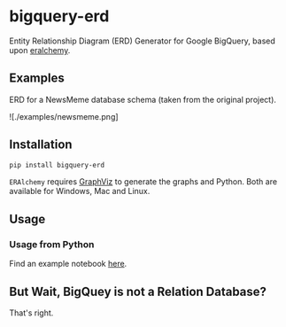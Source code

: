 # bigquery-erd

Entity Relationship Diagram (ERD) Generator for Google BigQuery, based upon [eralchemy](https://github.com/Alexis-benoist/eralchemy).

## Examples

ERD for a NewsMeme database schema (taken from the original project).

![./examples/newsmeme.png]

## Installation

```sh
pip install bigquery-erd
```

`ERAlchemy` requires [GraphViz](http://www.graphviz.org/download) to generate the graphs and Python. Both are available for Windows, Mac and Linux.

## Usage

### Usage from Python

Find an example notebook [here](./notebooks/example.py).

## But Wait, BigQuey is not a Relation Database?

That's right.
